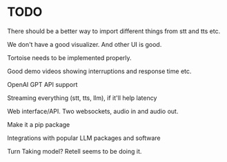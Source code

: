 # TODO

There should be a better way to import different things from stt and tts etc.

We don't have a good visualizer. And other UI is good.

Tortoise needs to be implemented properly.

Good demo videos showing interruptions and response time etc.

OpenAI GPT API support

Streaming everything (stt, tts, llm), if it'll help latency

Web interface/API. Two websockets, audio in and audio out.

Make it a pip package

Integrations with popular LLM packages and software

Turn Taking model? Retell seems to be doing it.